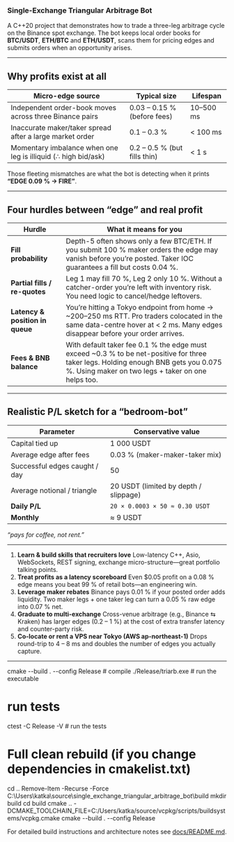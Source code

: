 ### Single-Exchange Triangular Arbitrage Bot

A C++20 project that demonstrates how to trade a three-leg
arbitrage cycle on the Binance spot exchange.  The bot keeps local order books
for **BTC/USDT**, **ETH/BTC** and **ETH/USDT**, scans them for pricing edges and
submits orders when an opportunity arises.

---

## Why profits exist at all

| Micro-edge source                                             | Typical size                 | Lifespan  |
| ------------------------------------------------------------- | ---------------------------- | --------- |
| Independent order-book moves across three Binance pairs       | 0.03 – 0.15 % (before fees)  | 10–500 ms |
| Inaccurate maker/taker spread after a large market order      | 0.1 – 0.3 %                  | < 100 ms  |
| Momentary imbalance when one leg is illiquid (∴ high bid/ask) | 0.2 – 0.5 % (but fills thin) | < 1 s     |

Those fleeting mismatches are what the bot is detecting when it prints **“EDGE 0.09 % → FIRE”**.

---

## Four hurdles between “edge” and **real** profit

| Hurdle                          | What it means for you                                                                                                                                                                     |
| ------------------------------- | ----------------------------------------------------------------------------------------------------------------------------------------------------------------------------------------- |
| **Fill probability**            | Depth-5 often shows only a few BTC/ETH. If you submit 100 % maker orders the edge may vanish before you’re posted. Taker IOC guarantees a fill but costs 0.04 %.                          |
| **Partial fills / re-quotes**   | Leg 1 may fill 70 %, Leg 2 only 10 %. Without a catcher-order you’re left with inventory risk. You need logic to cancel/hedge leftovers.                                                  |
| **Latency & position in queue** | You’re hitting a Tokyo endpoint from home → \~200–250 ms RTT. Pro traders colocated in the same data-centre hover at < 2 ms. Many edges disappear before your order arrives.              |
| **Fees & BNB balance**          | With default taker fee 0.1 % the edge must exceed \~0.3 % to be net-positive for three taker legs. Holding enough BNB gets you 0.075 %. Using maker on two legs + taker on one helps too. |

---

## Realistic P/L sketch for a “bedroom-bot”

| Parameter                     | Conservative value                    |
| ----------------------------- | ------------------------------------- |
| Capital tied up               | 1 000 USDT                            |
| Average edge after fees       | 0.03 % (maker-maker-taker mix)        |
| Successful edges caught / day | 50                                    |
| Average notional / triangle   | 20 USDT (limited by depth / slippage) |
| **Daily P/L**                 | `20 × 0.0003 × 50 ≈ 0.30 USDT`        |
| **Monthly**                   | ≈ 9 USDT                              |

*“pays for coffee, not rent.”*

---

1. **Learn & build skills that recruiters love**
   Low-latency C++, Asio, WebSockets, REST signing, exchange micro-structure—great portfolio talking points.
2. **Treat profits as a latency scoreboard**
   Even \$0.05 profit on a 0.08 % edge means you beat 99 % of retail bots—an engineering win.
3. **Leverage maker rebates**
   Binance pays 0.01 % if your posted order adds liquidity. Two maker legs + one taker leg can turn a 0.05 % raw edge into 0.07 % net.
4. **Graduate to multi-exchange**
   Cross-venue arbitrage (e.g., Binance ⇆ Kraken) has larger edges (0.2 – 1 %) at the cost of extra transfer latency and counter-party risk.
5. **Co-locate or rent a VPS near Tokyo (AWS ap-northeast-1)**
   Drops round-trip to 4 – 8 ms and doubles the number of edges you actually capture.

---

cmake --build . --config Release    # compile
./Release/triarb.exe                # run the executable

# run tests
ctest -C Release -V                 # run the tests

# Full clean rebuild (if you change dependencies in cmakelist.txt)
cd ..
Remove-Item -Recurse -Force C:\Users\katka\source\single_exchange_triangular_arbitrage_bot\build
mkdir build
cd build
cmake .. -DCMAKE_TOOLCHAIN_FILE=C:/Users/katka/source/vcpkg/scripts/buildsystems/vcpkg.cmake
cmake --build . --config Release


For detailed build instructions and architecture notes see [docs/README.md](docs/README.md).

